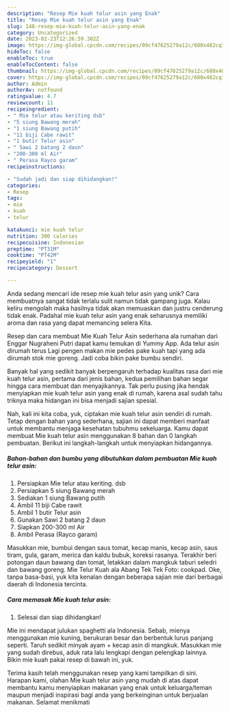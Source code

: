 ```yaml
---
description: "Resep Mie kuah telur asin yang Enak"
title: "Resep Mie kuah telur asin yang Enak"
slug: 148-resep-mie-kuah-telur-asin-yang-enak
category: Uncategorized
date: 2023-02-23T12:26:59.302Z
image: https://img-global.cpcdn.com/recipes/09cf47625279a12c/680x482cq70/mie-kuah-telur-asin-foto-resep-utama.jpg
hideToc: false
enableToc: true
enableTocContent: false
thumbnail: https://img-global.cpcdn.com/recipes/09cf47625279a12c/680x482cq70/mie-kuah-telur-asin-foto-resep-utama.jpg
cover: https://img-global.cpcdn.com/recipes/09cf47625279a12c/680x482cq70/mie-kuah-telur-asin-foto-resep-utama.jpg
author: Admin
authorAv: notfound
ratingvalue: 4.7
reviewcount: 11
recipeingredient:
- " Mie telur atau keriting dsb"
- "5 siung Bawang merah"
- "1 siung Bawang putih"
- "11 biji Cabe rawit"
- "1 butir Telur asin"
- " Sawi 2 batang 2 daun"
- "200-300 ml Air"
- " Perasa Rayco garam"
recipeinstructions:

- "Sudah jadi dan siap dihidangkan!"
categories:
- Resep
tags:
- mie
- kuah
- telur

katakunci: mie kuah telur 
nutrition: 300 calories
recipecuisine: Indonesian
preptime: "PT31M"
cooktime: "PT42M"
recipeyield: "1"
recipecategory: Dessert

---
```





Anda sedang mencari ide resep mie kuah telur asin yang unik? Cara membuatnya sangat tidak terlalu sulit namun tidak gampang juga. Kalau keliru mengolah maka hasilnya tidak akan memuaskan dan justru cenderung tidak enak. Padahal mie kuah telur asin yang enak seharusnya memiliki aroma dan rasa yang dapat memancing selera Kita.





Resep dan cara membuat Mie Kuah Telur Asin sederhana ala rumahan dari Enggar Nugraheni Putri dapat kamu temukan di Yummy App. Ada telur asin dirumah terus Lagi pengen makan mie pedes pake kuah tapi yang ada dirumah stok mie goreng. Jadi coba bikin pake bumbu sendiri.

Banyak hal yang sedikit banyak berpengaruh terhadap kualitas rasa dari mie kuah telur asin, pertama dari jenis bahan, kedua pemilihan bahan segar hingga cara membuat dan menyajikannya. Tak perlu pusing jika hendak menyiapkan mie kuah telur asin yang enak di rumah, karena asal sudah tahu triknya maka hidangan ini bisa menjadi sajian spesial.






Nah, kali ini kita coba, yuk, ciptakan mie kuah telur asin sendiri di rumah. Tetap dengan bahan yang sederhana, sajian ini dapat memberi manfaat untuk membantu menjaga kesehatan tubuhmu sekeluarga. Kamu dapat membuat Mie kuah telur asin menggunakan 8 bahan dan 0 langkah pembuatan. Berikut ini langkah-langkah untuk menyiapkan hidangannya.

<!--inarticleads1-->

##### Bahan-bahan dan bumbu yang dibutuhkan dalam pembuatan Mie kuah telur asin:

1. Persiapkan  Mie telur atau keriting. dsb
1. Persiapkan 5 siung Bawang merah
1. Sediakan 1 siung Bawang putih
1. Ambil 11 biji Cabe rawit
1. Ambil 1 butir Telur asin
1. Gunakan  Sawi 2 batang 2 daun
1. Siapkan 200-300 ml Air
1. Ambil  Perasa (Rayco garam)


Masukkan mie, bumbui dengan saus tomat, kecap manis, kecap asin, saus tiram, gula, garam, merica dan kaldu bubuk, koreksi rasanya. Terakhir beri potongan daun bawang dan tomat, letakkan dalam mangkuk taburi seledri dan bawang goreng. Mie Telur Kuah ala Abang Tek Tek Foto: cookpad. Oke, tanpa basa-basi, yuk kita kenalan dengan beberapa sajian mie dari berbagai daerah di Indonesia tercinta. 

<!--inarticleads2-->

##### Cara memasak Mie kuah telur asin:


1. Selesai dan siap dihidangkan!

Mie ini mendapat julukan spaghetti ala Indonesia. Sebab, mienya menggunakan mie kuning, berukuran besar dan berbentuk lurus panjang seperti. Taruh sedikit minyak ayam + kecap asin di mangkuk. Masukkan mie yang sudah direbus, aduk rata lalu lengkapi dengan pelengkap lainnya. Bikin mie kuah pakai resep di bawah ini, yuk. 

Terima kasih telah menggunakan resep yang kami tampilkan di sini. Harapan kami, olahan Mie kuah telur asin yang mudah di atas dapat membantu kamu menyiapkan makanan yang enak untuk keluarga/teman maupun menjadi inspirasi bagi anda yang berkeinginan untuk berjualan makanan. Selamat menikmati
